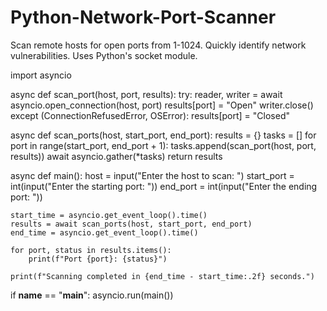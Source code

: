 # Python-Network-Port-Scanner
Scan remote hosts for open ports from 1-1024. Quickly identify network vulnerabilities. Uses Python's socket module.

import asyncio

async def scan_port(host, port, results):
    try:
        reader, writer = await asyncio.open_connection(host, port)
        results[port] = "Open"
        writer.close()
    except (ConnectionRefusedError, OSError):
        results[port] = "Closed"

async def scan_ports(host, start_port, end_port):
    results = {}
    tasks = []
    for port in range(start_port, end_port + 1):
        tasks.append(scan_port(host, port, results))
    await asyncio.gather(*tasks)
    return results

async def main():
    host = input("Enter the host to scan: ")
    start_port = int(input("Enter the starting port: "))
    end_port = int(input("Enter the ending port: "))

    start_time = asyncio.get_event_loop().time()
    results = await scan_ports(host, start_port, end_port)
    end_time = asyncio.get_event_loop().time()

    for port, status in results.items():
        print(f"Port {port}: {status}")

    print(f"Scanning completed in {end_time - start_time:.2f} seconds.")

if __name__ == "__main__":
    asyncio.run(main())
